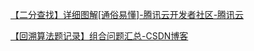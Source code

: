 [【二分查找】详细图解\[通俗易懂\]-腾讯云开发者社区-腾讯云](https://cloud.tencent.com/developer/article/2124365)

[【回溯算法题记录】组合问题汇总-CSDN博客](https://blog.csdn.net/weixin_43627638/article/details/138844828)